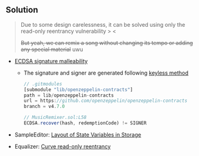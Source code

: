 ## Solution

> Due to some design carelessness, it can be solved using only the read-only reentrancy vulnerability > <
> 
> ~~But yeah, we can remix a song without changing its tempo or adding any special material~~ uwu

- [ECDSA signature malleability](https://github.com/OpenZeppelin/openzeppelin-contracts/security/advisories/GHSA-4h98-2769-gh6h)
  - The signature and signer are generated following [keyless method](https://weka.medium.com/how-to-send-ether-to-11-440-people-187e332566b7)

    ```js
    // .gitmodules
    [submodule "lib/openzeppelin-contracts"]
    path = lib/openzeppelin-contracts
    url = https://github.com/openzeppelin/openzeppelin-contracts
    branch = v4.7.0

    // MusicRemixer.sol:L58
    ECDSA.recover(hash, redemptionCode) != SIGNER
    ```

- SampleEditor: [Layout of State Variables in Storage](https://docs.soliditylang.org/en/latest/internals/layout_in_storage.html)
- Equalizer: [Curve read-only reentrancy](https://chainsecurity.com/heartbreaks-curve-lp-oracles/)